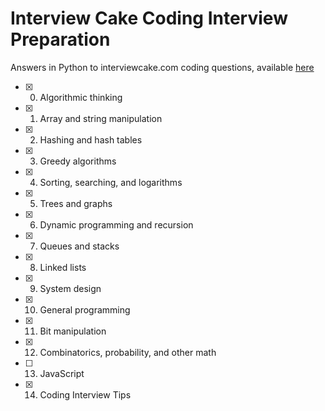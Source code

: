 # Interview Cake Coding Interview Preparation

Answers in Python to interviewcake.com coding questions, available [here](https://www.interviewcake.com/table-of-contents)

- [x] 0. Algorithmic thinking
- [x] 1. Array and string manipulation
- [x] 2. Hashing and hash tables
- [x] 3. Greedy algorithms
- [x] 4. Sorting, searching, and logarithms
- [x] 5. Trees and graphs
- [x] 6. Dynamic programming and recursion
- [x] 7. Queues and stacks
- [x] 8. Linked lists
- [x] 9. System design
- [x] 10. General programming
- [x] 11. Bit manipulation
- [x] 12. Combinatorics, probability, and other math
- [ ] 13. JavaScript
- [x] 14. Coding Interview Tips
